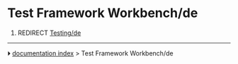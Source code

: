 # Test Framework Workbench/de
1.  REDIRECT [Testing/de](Testing/de.md)



---
⏵ [documentation index](../README.md) > Test Framework Workbench/de
